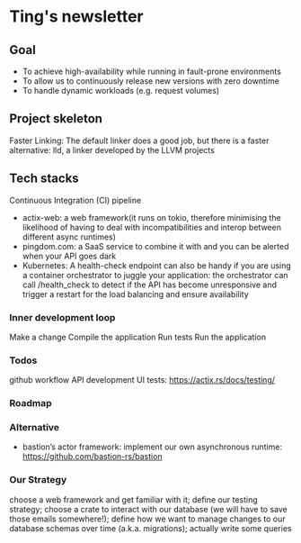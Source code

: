 # Ting's newsletter

## Goal
* To achieve high-availability while running in fault-prone environments
* To allow us to continuously release new versions with zero downtime
* To handle dynamic workloads (e.g. request volumes)

## Project skeleton
Faster Linking: The default linker does a good job, but there is a faster alternative: lld, a linker developed by the LLVM projects

## Tech stacks
Continuous Integration (CI) pipeline
* actix-web: a web framework(it runs on tokio, therefore minimising the likelihood of having to deal with incompatibilities and interop between different async runtimes) 
* pingdom.com:  a SaaS service to combine it with and you can be alerted when your API goes dark
* Kubernetes: A health-check endpoint can also be handy if you are using a container orchestrator to juggle your application: the orchestrator can call /health_check to detect if the API has become unresponsive and trigger a restart for the load balancing and ensure availability

### Inner development loop
Make a change
Compile the application
Run tests
Run the application

### Todos
github workflow
API development
UI
tests: https://actix.rs/docs/testing/

### Roadmap

### Alternative
* bastion’s actor framework: implement our own asynchronous runtime: https://github.com/bastion-rs/bastion


### Our Strategy
choose a web framework and get familiar with it;
define our testing strategy;
choose a crate to interact with our database (we will have to save those emails somewhere!);
define how we want to manage changes to our database schemas over time (a.k.a. migrations);
actually write some queries